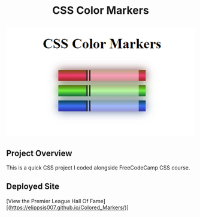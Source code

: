 <h1 align="center">CSS Color Markers</h1>

<h2 align="center"><img src="https://github.com/Elippsis007/Colored_Markers/blob/main/color_marker.png?raw=true"></h2>

## Project Overview

This is a quick CSS project I coded alongside FreeCodeCamp CSS course.

## Deployed Site
[View the Premier League Hall Of Fame][(https://elippsis007.github.io/Colored_Markers/)]
